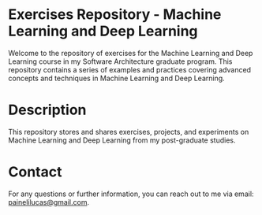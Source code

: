 # Exercises Repository - Machine Learning and Deep Learning

Welcome to the repository of exercises for the Machine Learning and Deep Learning course in my Software Architecture graduate program. This repository contains a series of examples and practices covering advanced concepts and techniques in Machine Learning and Deep Learning.

# Description

This repository stores and shares exercises, projects, and experiments on Machine Learning and Deep Learning from my post-graduate studies. 

# Contact
For any questions or further information, you can reach out to me via email: painelilucas@gmail.com.
